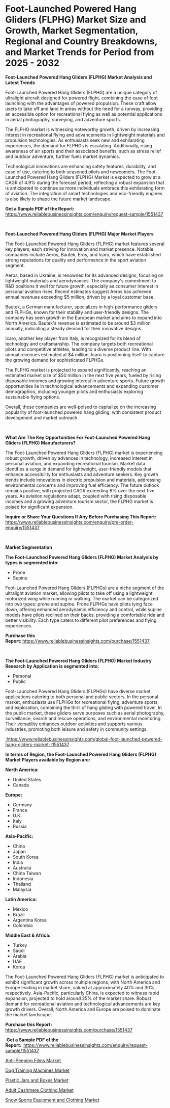 <p><h1>Foot-Launched Powered Hang Gliders (FLPHG) Market Size and Growth, Market Segmentation, Regional and Country Breakdowns, and Market Trends for Period from 2025 -  2032</h1></p><p><strong>Foot-Launched Powered Hang Gliders (FLPHG) Market Analysis and Latest Trends</strong></p>
<p><p>Foot-Launched Powered Hang Gliders (FLPHG) are a unique category of ultralight aircraft designed for powered flight, combining the ease of foot launching with the advantages of powered propulsion. These craft allow users to take off and land in areas without the need for a runway, providing an accessible option for recreational flying as well as potential applications in aerial photography, surveying, and adventure sports.</p><p>The FLPHG market is witnessing noteworthy growth, driven by increasing interest in recreational flying and advancements in lightweight materials and propulsion technologies. As enthusiasts seek new and exhilarating experiences, the demand for FLPHGs is escalating. Additionally, rising awareness of air sports and their associated benefits, such as stress relief and outdoor adventure, further fuels market dynamics.</p><p>Technological innovations are enhancing safety features, durability, and ease of use, catering to both seasoned pilots and newcomers. The Foot-Launched Powered Hang Gliders (FLPHG) Market is expected to grow at a CAGR of 4.9% during the forecast period, reflecting a robust expansion that is anticipated to continue as more individuals embrace this exhilarating form of aviation. The integration of smart technologies and eco-friendly engines is also likely to shape the future market landscape.</p></p>
<p><strong>Get a Sample PDF of the Report:&nbsp;</strong> <a href="https://www.reliablebusinessinsights.com/enquiry/request-sample/1551437?utm_campaign=113&utm_medium=2&utm_source=Github&utm_content=ia&utm_term=09022025&utm_id=foot-launched-powered-hang-gliders-flphg">https://www.reliablebusinessinsights.com/enquiry/request-sample/1551437</a></p>
<p>&nbsp;</p>
<p><strong>Foot-Launched Powered Hang Gliders (FLPHG) Major Market Players</strong></p>
<p><p>The Foot-Launched Powered Hang Gliders (FLPHG) market features several key players, each striving for innovation and market presence. Notable companies include Aeros, Bautek, Eros, and Icaro, which have established strong reputations for quality and performance in the sport aviation segment.</p><p>Aeros, based in Ukraine, is renowned for its advanced designs, focusing on lightweight materials and aerodynamics. The company's commitment to R&D positions it well for future growth, especially as consumer interest in personal aviation rises. Recent estimates suggest Aeros has achieved annual revenues exceeding $5 million, driven by a loyal customer base.</p><p>Bautek, a German manufacturer, specializes in high-performance gliders and FLPHGs, known for their stability and user-friendly designs. The company has seen growth in the European market and aims to expand into North America. Bautek's revenue is estimated to be around $3 million annually, indicating a steady demand for their innovative designs.</p><p>Icaro, another key player from Italy, is recognized for its blend of technology and craftsmanship. The company targets both recreational pilots and competitive athletes, leading to a diverse product line. With annual revenues estimated at $4 million, Icaro is positioning itself to capture the growing demand for sophisticated FLPHGs.</p><p>The FLPHG market is projected to expand significantly, reaching an estimated market size of $50 million in the next five years, fueled by rising disposable incomes and growing interest in adventure sports. Future growth opportunities lie in technological advancements and expanding customer demographics, including younger pilots and enthusiasts exploring sustainable flying options.</p><p>Overall, these companies are well-poised to capitalize on the increasing popularity of foot-launched powered hang gliding, with consistent product development and market outreach.</p></p>
<p>&nbsp;</p>
<p><strong>What Are The Key Opportunities For Foot-Launched Powered Hang Gliders (FLPHG) Manufacturers?</strong></p>
<p><p>The Foot-Launched Powered Hang Gliders (FLPHG) market is experiencing robust growth, driven by advances in technology, increased interest in personal aviation, and expanding recreational tourism. Market data identifies a surge in demand for lightweight, user-friendly models that enhance accessibility for enthusiasts and adventure seekers. Key growth trends include innovations in electric propulsion and materials, addressing environmental concerns and improving fuel efficiency. The future outlook remains positive, with projected CAGR exceeding 8% over the next five years. As aviation regulations adapt, coupled with rising disposable incomes and a growing adventure tourism sector, the FLPHG market is poised for significant expansion.</p></p>
<p><strong>Inquire or Share Your Questions If Any Before Purchasing This Report:</strong> <a href="https://www.reliablebusinessinsights.com/enquiry/pre-order-enquiry/1551437?utm_campaign=113&utm_medium=2&utm_source=Github&utm_content=ia&utm_term=09022025&utm_id=foot-launched-powered-hang-gliders-flphg">https://www.reliablebusinessinsights.com/enquiry/pre-order-enquiry/1551437</a></p>
<p>&nbsp;</p>
<p><strong>Market Segmentation</strong></p>
<p><strong>The Foot-Launched Powered Hang Gliders (FLPHG) Market Analysis by types is segmented into:</strong></p>
<p><ul><li>Prone</li><li>Supine</li></ul></p>
<p><p>Foot-Launched Powered Hang Gliders (FLPHGs) are a niche segment of the ultralight aviation market, allowing pilots to take off using a lightweight, motorized wing while running or walking. The market can be categorized into two types: prone and supine. Prone FLPHGs have pilots lying face down, offering enhanced aerodynamic efficiency and control, while supine models have pilots reclined on their backs, providing a comfortable ride and better visibility. Each type caters to different pilot preferences and flying experiences.</p></p>
<p><strong>Purchase this Report:&nbsp;</strong><a href="https://www.reliablebusinessinsights.com/purchase/1551437?utm_campaign=113&utm_medium=2&utm_source=Github&utm_content=ia&utm_term=09022025&utm_id=foot-launched-powered-hang-gliders-flphg">https://www.reliablebusinessinsights.com/purchase/1551437</a></p>
<p>&nbsp;</p>
<p><strong>The Foot-Launched Powered Hang Gliders (FLPHG) Market Industry Research by Application is segmented into:</strong></p>
<p><ul><li>Personal</li><li>Public</li></ul></p>
<p><p>Foot-Launched Powered Hang Gliders (FLPHGs) have diverse market applications catering to both personal and public sectors. In the personal market, enthusiasts use FLPHGs for recreational flying, adventure sports, and exploration, combining the thrill of hang gliding with powered travel. In the public market, these gliders serve purposes such as aerial photography, surveillance, search and rescue operations, and environmental monitoring. Their versatility enhances outdoor activities and supports various industries, promoting both leisure and safety in community settings.</p></p>
<p><a href="https://www.reliablebusinessinsights.com/global-foot-launched-powered-hang-gliders-market-r1551437?utm_campaign=113&utm_medium=2&utm_source=Github&utm_content=ia&utm_term=09022025&utm_id=foot-launched-powered-hang-gliders-flphg">&nbsp;https://www.reliablebusinessinsights.com/global-foot-launched-powered-hang-gliders-market-r1551437</a></p>
<p><strong>In terms of Region, the Foot-Launched Powered Hang Gliders (FLPHG) Market Players available by Region are:</strong></p>
<p>
    <p> <strong> North America: </strong>
        <ul>
            <li>United States</li>
            <li>Canada</li>
        </ul>
        </p> 
    <p> <strong> Europe: </strong>
        <ul>
            <li>Germany</li>
            <li>France</li>
            <li>U.K.</li>
            <li>Italy</li>
            <li>Russia</li>
        </ul>
        </p> 
    <p> <strong> Asia-Pacific: </strong>
        <ul>
            <li>China</li>
            <li>Japan</li>
            <li>South Korea</li>
            <li>India</li>
            <li>Australia</li>
            <li>China Taiwan</li>
            <li>Indonesia</li>
            <li>Thailand</li>
            <li>Malaysia</li>
        </ul>
        </p> 
    <p> <strong> Latin America: </strong>
        <ul>
            <li>Mexico</li>
            <li>Brazil</li>
            <li>Argentina Korea</li>
            <li>Colombia</li>
        </ul>
        </p> 
    <p> <strong> Middle East & Africa: </strong>
        <ul>
            <li>Turkey</li>
            <li>Saudi</li>
            <li>Arabia</li>
            <li>UAE</li>
            <li>Korea</li>
        </ul>
    </p>
    </p>
<p><p>The Foot-Launched Powered Hang Gliders (FLPHG) market is anticipated to exhibit significant growth across multiple regions, with North America and Europe leading in market share, valued at approximately 40% and 30%, respectively. Asia-Pacific, particularly China, is expected to witness rapid expansion, projected to hold around 25% of the market share. Robust demand for recreational aviation and technological advancements are key growth drivers. Overall, North America and Europe are poised to dominate the market landscape.</p></p>
<p><strong>Purchase this Report: </strong><a href="https://www.reliablebusinessinsights.com/purchase/1551437?utm_campaign=113&utm_medium=2&utm_source=Github&utm_content=ia&utm_term=09022025&utm_id=foot-launched-powered-hang-gliders-flphg">https://www.reliablebusinessinsights.com/purchase/1551437</a></p>
<p>&nbsp;<strong>Get a Sample PDF of the Report:&nbsp;&nbsp;</strong><a href="https://www.reliablebusinessinsights.com/enquiry/request-sample/1551437?utm_campaign=113&utm_medium=2&utm_source=Github&utm_content=ia&utm_term=09022025&utm_id=foot-launched-powered-hang-gliders-flphg">https://www.reliablebusinessinsights.com/enquiry/request-sample/1551437</a></p>
<p><strong></strong></p>
<p><p><a href="https://github.com/mohmodsiason/Market-Research-Report-List-1/blob/main/anti-peeping-films-market.md?utm_campaign=113&utm_medium=2&utm_source=Github&utm_content=ia&utm_term=09022025&utm_id=foot-launched-powered-hang-gliders-flphg">Anti-Peeping Films Market</a></p><p><a href="https://github.com/deyniphytic/Market-Research-Report-List-1/blob/main/dog-training-machines-market.md?utm_campaign=113&utm_medium=2&utm_source=Github&utm_content=ia&utm_term=09022025&utm_id=foot-launched-powered-hang-gliders-flphg">Dog Training Machines Market</a></p><p><a href="https://github.com/mbilliekralc/Market-Research-Report-List-1/blob/main/plastic-jars-and-boxes-market.md?utm_campaign=113&utm_medium=2&utm_source=Github&utm_content=ia&utm_term=09022025&utm_id=foot-launched-powered-hang-gliders-flphg">Plastic Jars and Boxes Market</a></p><p><a href="https://github.com/anggigpps/Market-Research-Report-List-1/blob/main/adult-cashmere-clothing-market.md?utm_campaign=113&utm_medium=2&utm_source=Github&utm_content=ia&utm_term=09022025&utm_id=foot-launched-powered-hang-gliders-flphg">Adult Cashmere Clothing Market</a></p><p><a href="https://github.com/saoneubeh8/Market-Research-Report-List-1/blob/main/snow-sports-equipment-and-clothing-market.md?utm_campaign=113&utm_medium=2&utm_source=Github&utm_content=ia&utm_term=09022025&utm_id=foot-launched-powered-hang-gliders-flphg">Snow Sports Equipment and Clothing Market</a></p></p>